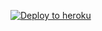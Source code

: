 [![Deploy to heroku ](https://www.herokucdn.com/deploy/button.svg)](https://dashboard.heroku.com/new?template=https://github.com/Devansh20055/SIMPLE-ADDITION-BOT)
